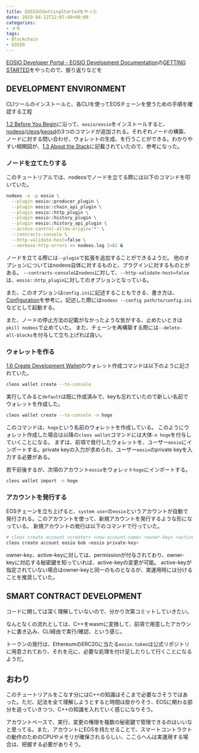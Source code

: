 ```yaml
---
title: EOSIOのGettingStartedをやった
date: 2019-04-12T22:07:40+09:00
categories: 
- メモ
tags: 
- Blockchain
- EOSIO
---
```


[EOSIO Developer Portal - EOSIO Development Documentation](https://developers.eos.io/)の[GETTING STARTED](https://developers.eos.io/eosio-home/docs)をやったので、振り返りなどを

## DEVELOPMENT ENVIRONMENT

CLIツールのインストールと、各CLIを使ってEOSチェーンを使うための手順を確認する工程

[1.2 Before You Begin](https://developers.eos.io/eosio-home/docs/setting-up-your-environment)に沿って、`eosio/eosio`をインストールすると、[nodeos](https://developers.eos.io/eosio-nodeos/docs)/[cleos](https://developers.eos.io/eosio-cleos/docs)/[keosd](https//developers.eos.io/keosd/docs)の3つのコマンドが追加される。それぞれノードの構築、ノードに対する問い合わせ、ウォレットの生成、を行うことができる。わかりやすい相関図が、[1.3 About the Stack](https://developers.eos.io/eosio-home/docs/how-it-all-fits-together)に記載されていたので、参考になった。

### ノードを立てたりする

このチュートリアルでは、nodeosでノードを立てる際には以下のコマンドを叩いていた。

```sh
nodeos -e -p eosio \
  --plugin eosio::producer_plugin \
  --plugin eosio::chain_api_plugin \
  --plugin eosio::http_plugin \
  --plugin eosio::history_plugin \
  --plugin eosio::history_api_plugin \
  --access-control-allow-origin='*' \
  --contracts-console \
  --http-validate-host=false \
  --verbose-http-errors >> nodeos.log 2>&1 &
```

ノードを立てる際には`--plugin`で拡張を追加することができるようだ。
他のオプションについてはnodeos自体に対するものと、プラグインに対するものとがある。
`--contracts-console`は`nodeos`に対して、`--http-validate-host=false`は、`eosio::http_plugin`に対してのオプションとなっている。

また、このオプションは`config.ini`に記述することもできる、書き方は、[Configuration](https://developers.eos.io/eosio-nodeos/v1.0/docs/configuration-file)を参考に。記述した際には`nodeos --config path/to/config.ini`などとして起動する。

また、ノードの停止方法の記載がなかったような気がする、止めたいときは`pkill nodeos`で止めていた。
また、チェーンを再構築する際には`--delete-all-blocks`を付与して立ち上げれば良い。

### ウォレットを作る

[1.6 Create Development Wallet](https://developers.eos.io/eosio-home/docs/wallets)のウォレット作成コマンドは以下のように記されていた。

```sh
cleos wallet create --to-console
```

実行してみると`default`は既に作成済みで、keyも忘れていたので新しい名前でウォレットを作成した。

```sh
cleos wallet create --to-console -n hoge
```

このコマンドは、`hoge`という名前のウォレットを作成している。
このようにウォレット作成した場合は以降の`cleos wallet`コマンドには大体`-n hoge`を付与していくことになる。
まずは、前項で発行したウォレットを、ユーザー`eosio`にインポートする。private keyの入力が求められ、ユーザー`eosio`のprivate keyを入力する必要がある。

若干前後するが、次項のアカウント`eosio`をウォレット`hoge`にインポートする。

```sh
cleos wallet import -n hoge
```

### アカウントを発行する

EOSチェーンを立ち上げると、`system user`の`eosio`というアカウントが自動で発行される。このアカウントを使って、新規アカウントを発行するような形になっている。
新規アカウントの発行は以下のコマンドで行っていた。

```sh
# cleos create account <creater> <new-account-name> <owner-key> <active-key (optional)>
cleos create account eosio bob <eosio private-key>
```

owner-key、active-keyに対しては、permissionが付与されており、owner-keyに対応する秘密鍵を知っていれば、active-keyの変更が可能。
active-keyが指定されていない場合はowner-keyと同一のものとなるが、実運用時には分けることを推奨していた。

## SMART CONTRACT DEVELOPMENT

コードに関しては深く理解していないので、分かり次第コミットしていきたい。

なんとなくの流れとしては、C++をwasmに変換して、前項で用意したアカウントに書き込み、CLI経由で実行/確認、という感じ。

トークンの発行は、EthereumのERC20に当たる`eosio.token`は公式リポジトリに用意されており、それを元に、必要な処理を付け足したりして行くことになるようだ。

## おわり

このチュートリアルをこなす分にはC++の知識はそこまで必要なさそうではあった。ただ、記法を全て理解しようとすると時間は掛かりそう、EOSに関わる部分を追っていきつつ、C++の知識を入れていく感じになりそう。

アカウントベースで、実行、変更の権限を複数の秘密鍵で管理できるのはいいなと思ってる。また、アカウントにEOSを持たせることで、スマートコントラクトの動作のためのCPUやメモリが確保されるらしい、ここらへんは実運用する場合は、把握する必要がありそう。
